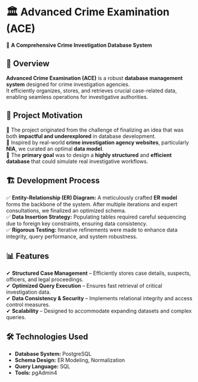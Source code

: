 # 🏛️ Advanced Crime Examination (ACE)  
📌 **A Comprehensive Crime Investigation Database System**  

## 🚀 Overview  
**Advanced Crime Examination (ACE)** is a robust **database management system** designed for crime investigation agencies.  
It efficiently organizes, stores, and retrieves crucial case-related data, enabling seamless operations for investigative authorities.  

## 📌 Project Motivation  
🔹 The project originated from the challenge of finalizing an idea that was both **impactful and underexplored** in database development.  
🔹 Inspired by real-world **crime investigation agency websites**, particularly **NIA**, we curated an optimal **data model**.  
🔹 The **primary goal** was to design a **highly structured** and **efficient database** that could simulate real investigative workflows.  

## 🏗️ Development Process  
✅ **Entity-Relationship (ER) Diagram:** A meticulously crafted **ER model** forms the backbone of the system. After multiple iterations and expert consultations, we finalized an optimized schema.  
✅ **Data Insertion Strategy:** Populating tables required careful sequencing due to foreign key constraints, ensuring data consistency.  
✅ **Rigorous Testing:** Iterative refinements were made to enhance data integrity, query performance, and system robustness.  

## 📊 Features  
✔ **Structured Case Management** – Efficiently stores case details, suspects, officers, and legal proceedings.  
✔ **Optimized Query Execution** – Ensures fast retrieval of critical investigation data.  
✔ **Data Consistency & Security** – Implements relational integrity and access control measures.  
✔ **Scalability** – Designed to accommodate expanding datasets and complex queries.  

## 🛠 Technologies Used  
- **Database System:** PostgreSQL  
- **Schema Design:** ER Modeling, Normalization  
- **Query Language:** SQL  
- **Tools:** pgAdmin4  
